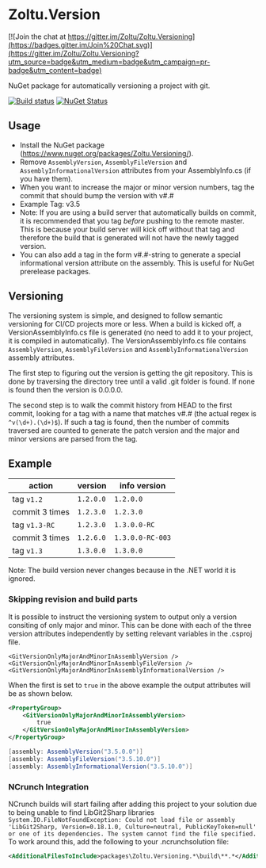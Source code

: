 # Zoltu.Version

[![Join the chat at https://gitter.im/Zoltu/Zoltu.Versioning](https://badges.gitter.im/Join%20Chat.svg)](https://gitter.im/Zoltu/Zoltu.Versioning?utm_source=badge&utm_medium=badge&utm_campaign=pr-badge&utm_content=badge)

NuGet package for automatically versioning a project with git.

[![Build status](http://img.shields.io/appveyor/ci/Zoltu/zoltu-versioning.svg)](https://ci.appveyor.com/project/Zoltu/zoltu-versioning)
[![NuGet Status](http://img.shields.io/nuget/v/Zoltu.Versioning.svg)](https://www.nuget.org/packages/Zoltu.Versioning/)


## Usage

 * Install the NuGet package (https://www.nuget.org/packages/Zoltu.Versioning/).
 * Remove `AssemblyVersion`, `AssemblyFileVersion` and `AssemblyInformationalVersion` attributes from your AssemblyInfo.cs (if you have them).
 * When you want to increase the major or minor version numbers, tag the commit that should bump the version with v#.#
  * Example Tag: v3.5
  * Note: If you are using a build server that automatically builds on commit, it is recommended that you tag *before* pushing to the remote master.  This is because your build server will kick off without that tag and therefore the build that is generated will not have the newly tagged version.
 * You can also add a tag in the form v#.#-string to generate a special informational version attribute on the assembly.  This is useful for NuGet prerelease packages.


## Versioning

The versioning system is simple, and designed to follow semantic versioning for CI/CD projects more or less.  When a build is kicked off, a VersionAssemblyInfo.cs file is generated (no need to add it to your project, it is compiled in automatically).  The VersionAssemblyInfo.cs file contains `AssemblyVersion`, `AssemblyFileVersion` and `AssemblyInformationalVersion` assembly attributes.

The first step to figuring out the version is getting the git repository.  This is done by traversing the directory tree until a valid .git folder is found.  If none is found then the version is 0.0.0.0.

The second step is to walk the commit history from HEAD to the first commit, looking for a tag with a name that matches v#.# (the actual regex is `^v(\d+).(\d+)$`). If such a tag is found, then the number of commits traversed are counted to generate the patch version and the major and minor versions are parsed from the tag.

## Example

action | version | info version
------------ | ------------- | -------------
tag `v1.2` | `1.2.0.0` | `1.2.0.0`
commit 3 times | `1.2.3.0` | `1.2.3.0`
tag `v1.3-RC` | `1.2.3.0` | `1.3.0.0-RC`
commit 3 times | `1.2.6.0` | `1.3.0.0-RC-003`
tag `v1.3` | `1.3.0.0` | `1.3.0.0`

Note: The build version never changes because in the .NET world it is ignored.

### Skipping revision and build parts

It is possible to instruct the versioning system to output only a version consiting of only major and minor. This can be done with each of the three version attributes independently by setting relevant variables in the .csproj file.

```
<GitVersionOnlyMajorAndMinorInAssemblyVersion />
<GitVersionOnlyMajorAndMinorInAssemblyFileVersion />
<GitVersionOnlyMajorAndMinorInAssemblyInformationalVersion />
```

When the first is set to `true` in the above example the output attributes will be as shown below.

``` xml
<PropertyGroup>
    <GitVersionOnlyMajorAndMinorInAssemblyVersion>
        true
    </GitVersionOnlyMajorAndMinorInAssemblyVersion>
</PropertyGroup>
```

``` c#
[assembly: AssemblyVersion("3.5.0.0")]
[assembly: AssemblyFileVersion("3.5.10.0")]
[assembly: AssemblyInformationalVersion("3.5.10.0")]
```

### NCrunch Integration

NCrunch builds will start failing after adding this project to your solution due to being unable to find LibGit2Sharp libraries `System.IO.FileNotFoundException: Could not load file or assembly 'LibGit2Sharp, Version=0.18.1.0, Culture=neutral, PublicKeyToken=null' or one of its dependencies. The system cannot find the file specified.`
To work around this, add the following to your .ncrunchsolution file:

``` xml
<AdditionalFilesToInclude>packages\Zoltu.Versioning.*\build\**.*</AdditionalFilesToInclude>
```
